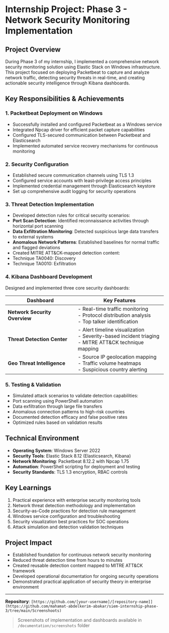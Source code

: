 # Internship Project: Phase 3 - Network Security Monitoring Implementation

## Project Overview
During Phase 3 of my internship, I implemented a comprehensive network security monitoring solution using Elastic Stack on Windows infrastructure. This project focused on deploying Packetbeat to capture and analyze network traffic, detecting security threats in real-time, and creating actionable security intelligence through Kibana dashboards.

## Key Responsibilities & Achievements

### 1. Packetbeat Deployment on Windows
-  Successfully installed and configured Packetbeat as a Windows service
-  Integrated Npcap driver for efficient packet capture capabilities
-  Configured TLS-secured communication between Packetbeat and Elasticsearch
-  Implemented automated service recovery mechanisms for continuous monitoring

### 2. Security Configuration
-  Established secure communication channels using TLS 1.3
-  Configured service accounts with least-privilege access principles
-  Implemented credential management through Elasticsearch keystore
-  Set up comprehensive audit logging for security operations

### 3. Threat Detection Implementation
-   Developed detection rules for critical security scenarios:
  - **Port Scan Detection**: Identified reconnaissance activities through horizontal port scanning
  - **Data Exfiltration Monitoring**: Detected suspicious large data transfers to external systems
  - **Anomalous Network Patterns**: Established baselines for normal traffic and flagged deviations
-  Created MITRE ATT&CK-mapped detection content:
  - Technique TA0040: Discovery
  - Technique TA0010: Exfiltration

### 4. Kibana Dashboard Development
Designed and implemented three core security dashboards:

| Dashboard | Key Features |
|----------|-------------|
| **Network Security Overview** | - Real-time traffic monitoring<br>- Protocol distribution analysis<br>- Top talker identification |
| **Threat Detection Center** | - Alert timeline visualization<br>- Severity-based incident triaging<br>- MITRE ATT&CK technique mapping |
| **Geo Threat Intelligence** | - Source IP geolocation mapping<br>- Traffic volume heatmaps<br>- Suspicious country alerting |

### 5. Testing & Validation
-  Simulated attack scenarios to validate detection capabilities:
  - Port scanning using PowerShell automation
  - Data exfiltration through large file transfers
  - Anomalous connection patterns to high-risk countries
-  Documented detection efficacy and false positive rates
-  Optimized rules based on validation results

## Technical Environment
- **Operating System**: Windows Server 2022
- **Security Tools**: Elastic Stack 8.12 (Elasticsearch, Kibana)
- **Network Monitoring**: Packetbeat 8.12.2 with Npcap 1.75
- **Automation**: PowerShell scripting for deployment and testing
- **Security Standards**: TLS 1.3 encryption, RBAC controls

## Key Learnings
1. Practical experience with enterprise security monitoring tools
2. Network threat detection methodology and implementation
3. Security-as-Code practices for detection rule management
4. Windows service configuration and troubleshooting
5. Security visualization best practices for SOC operations
6. Attack simulation and detection validation techniques

## Project Impact
-   Established foundation for continuous network security monitoring
-   Reduced threat detection time from hours to minutes
-   Created reusable detection content mapped to MITRE ATT&CK framework
-   Developed operational documentation for ongoing security operations
-   Demonstrated practical application of security theory in enterprise environment

---
 
**Repository**: `[https://github.com/[your-username]/[repository-name]](https://github.com/mahamat-abdelkerim-abakar/siem-internship-phase-3/tree/main/Screenshoots)`

> Screenshots of implementation and dashboards available in `/documentation/screenshots` folder
